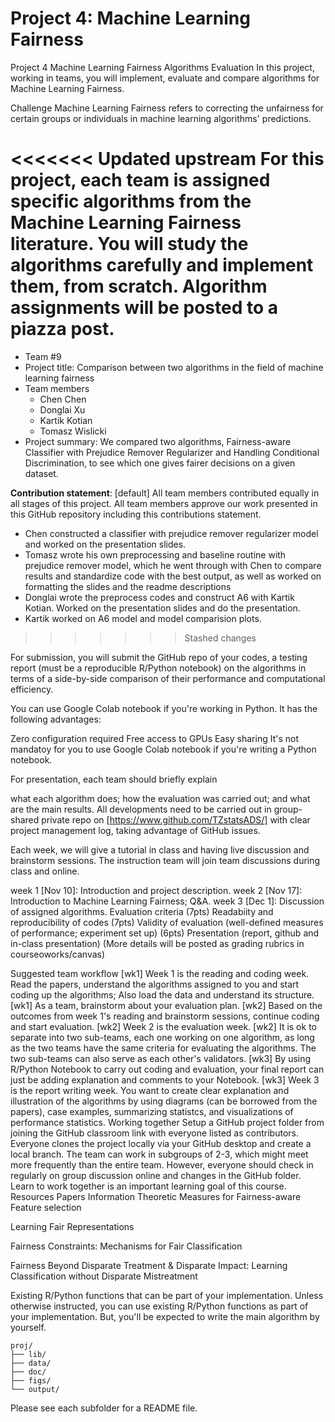 # Project 4: Machine Learning Fairness

Project 4 Machine Learning Fairness Algorithms Evaluation
In this project, working in teams, you will implement, evaluate and compare algorithms for Machine Learning Fairness.

Challenge
Machine Learning Fairness refers to correcting the unfairness for certain groups or individuals in machine learning algorithms' predictions.

<<<<<<< Updated upstream
For this project, each team is assigned specific algorithms from the Machine Learning Fairness literature. You will study the algorithms carefully and implement them, from scratch. Algorithm assignments will be posted to a piazza post.
=======
+ Team #9
+ Project title: Comparison between two algorithms in the field of machine learning fairness
+ Team members
	+ Chen Chen
	+ Donglai Xu
	+ Kartik Kotian
	+ Tomasz Wislicki
+ Project summary: We compared two algorithms, Fairness-aware Classifier with Prejudice Remover Regularizer and Handling Conditional Discrimination, to see which one gives fairer decisions on a given dataset.
	
**Contribution statement**: [default] All team members contributed equally in all stages of this project. All team members approve our work presented in this GitHub repository including this contributions statement. 
+ Chen constructed a classifier with prejudice remover regularizer model and worked on the presentation slides.
+ Tomasz wrote his own preprocessing and baseline routine with prejudice remover model, which he went through with Chen to compare results and standardize code with the best output, as well as worked on formatting the slides and the readme descriptions 
+ Donglai wrote the preprocess codes and construct A6 with Kartik Kotian. Worked on the presentation slides and do the presentation.
+ Kartik worked on A6 model and model comparision plots.
>>>>>>> Stashed changes

For submission, you will submit the GitHub repo of your codes, a testing report (must be a reproducible R/Python notebook) on the algorithms in terms of a side-by-side comparison of their performance and computational efficiency.

You can use Google Colab notebook if you're working in Python. It has the following advantages:

Zero configuration required
Free access to GPUs
Easy sharing
It's not mandatoy for you to use Google Colab notebook if you're writing a Python notebook.

For presentation, each team should briefly explain

what each algorithm does;
how the evaluation was carried out;
and what are the main results.
All developments need to be carried out in group-shared private repo on [https://www.github.com/TZstatsADS/] with clear project management log, taking advantage of GitHub issues.

Each week, we will give a tutorial in class and having live discussion and brainstorm sessions. The instruction team will join team discussions during class and online.

week 1 [Nov 10]: Introduction and project description.
week 2 [Nov 17]: Introduction to Machine Learning Fairness; Q&A.
week 3 [Dec 1]: Discussion of assigned algorithms.
Evaluation criteria
(7pts) Readabiity and reproducibility of codes
(7pts) Validity of evaluation (well-defined measures of performance; experiment set up)
(6pts) Presentation (report, github and in-class presentation)
(More details will be posted as grading rubrics in courseoworks/canvas)

Suggested team workflow
[wk1] Week 1 is the reading and coding week. Read the papers, understand the algorithms assigned to you and start coding up the algorithms; Also load the data and understand its structure.
[wk1] As a team, brainstorm about your evaluation plan.
[wk2] Based on the outcomes from week 1's reading and brainstorm sessions, continue coding and start evaluation.
[wk2] Week 2 is the evaluation week.
[wk2] It is ok to separate into two sub-teams, each one working on one algorithm, as long as the two teams have the same criteria for evaluating the algorithms. The two sub-teams can also serve as each other's validators.
[wk3] By using R/Python Notebook to carry out coding and evaluation, your final report can just be adding explanation and comments to your Notebook.
[wk3] Week 3 is the report writing week. You want to create clear explanation and illustration of the algorithms by using diagrams (can be borrowed from the papers), case examples, summarizing statistcs, and visualizations of performance statistics.
Working together
Setup a GitHub project folder from joining the GitHub classroom link with everyone listed as contributors. Everyone clones the project locally via your GitHub desktop and create a local branch.
The team can work in subgroups of 2-3, which might meet more frequently than the entire team. However, everyone should check in regularly on group discussion online and changes in the GitHub folder.
Learn to work together is an important learning goal of this course.
Resources
Papers
Information Theoretic Measures for Fairness-aware Feature selection

Learning Fair Representations

Fairness Constraints: Mechanisms for Fair Classification

Fairness Beyond Disparate Treatment & Disparate Impact: Learning Classification without Disparate Mistreatment

Existing R/Python functions that can be part of your implementation.
Unless otherwise instructed, you can use existing R/Python functions as part of your implementation. But, you'll be expected to write the main algorithm by yourself.

```
proj/
├── lib/
├── data/
├── doc/
├── figs/
└── output/
```

Please see each subfolder for a README file.
